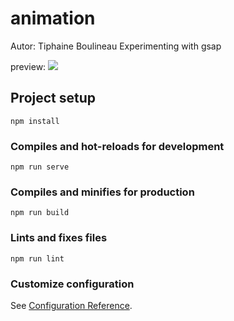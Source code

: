 # animation

Autor: Tiphaine Boulineau
Experimenting with gsap

preview:
![](https://imgur.com/XFNVrVn)

## Project setup
```
npm install
```

### Compiles and hot-reloads for development
```
npm run serve
```

### Compiles and minifies for production
```
npm run build
```

### Lints and fixes files
```
npm run lint
```

### Customize configuration
See [Configuration Reference](https://cli.vuejs.org/config/).
